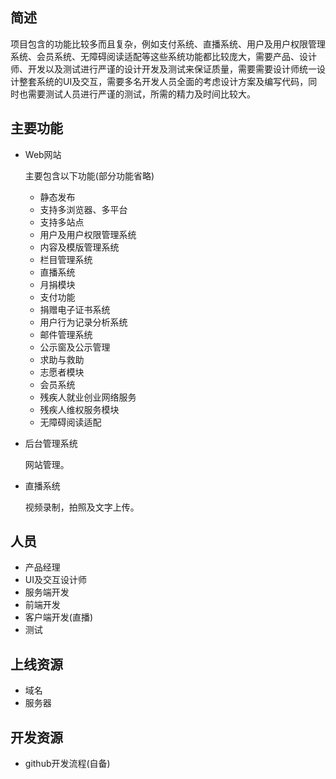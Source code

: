 ## 简述

​       项目包含的功能比较多而且复杂，例如支付系统、直播系统、用户及用户权限管理系统、会员系统、无障碍阅读适配等这些系统功能都比较庞大，需要产品、设计师、开发以及测试进行严谨的设计开发及测试来保证质量，需要需要设计师统一设计整套系统的UI及交互，需要多名开发人员全面的考虑设计方案及编写代码，同时也需要测试人员进行严谨的测试，所需的精力及时间比较大。

## 主要功能

* Web网站

  主要包含以下功能(部分功能省略)

  - 静态发布
  - 支持多浏览器、多平台
  - 支持多站点
  - 用户及用户权限管理系统 
  -  内容及模版管理系统
  - 栏目管理系统
  - 直播系统
  -  月捐模块 
  - 支付功能
  -  捐赠电子证书系统 
  - 用户行为记录分析系统
  - 邮件管理系统
  - 公示窗及公示管理  
  - 求助与救助
  - 志愿者模块  
  -  会员系统 
  - 残疾人就业创业网络服务 
  -  残疾人维权服务模块  
  - 无障碍阅读适配 

* 后台管理系统

  网站管理。

* 直播系统

  视频录制，拍照及文字上传。

## 人员

- 产品经理
- UI及交互设计师
- 服务端开发
- 前端开发
- 客户端开发(直播) 
- 测试

## 上线资源

- 域名
- 服务器

## 开发资源

- github开发流程(自备)
